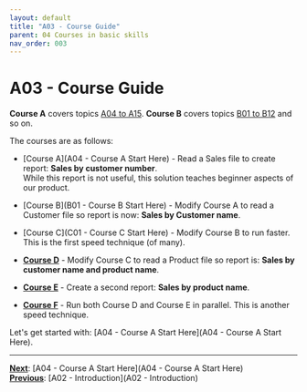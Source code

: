 ```yaml
---
layout: default
title: "A03 - Course Guide"
parent: 04 Courses in basic skills
nav_order: 003
---
```


# A03 - Course Guide

**Course A** covers topics <u>A04 to A15</u>.  **Course B** covers topics <u>B01 to B12</u> and so on.

The courses are as follows:

- [Course A](A04 - Course A Start Here) - Read a Sales file to create report: **Sales by customer number**.  
  While this report is not useful, this solution teaches beginner aspects of our product.  
  
- [Course B](B01 - Course B Start Here) - Modify Course A to read a Customer file so report is now: **Sales by Customer name**.
  
- [Course C](C01 - Course C Start Here) - Modify Course B to run faster.  This is the first speed technique (of many).
  
- **<u>Course D</u>** - Modify Course C to read a Product file so report is: **Sales by customer name and product name**.  
  
- **<u>Course E</u>** - Create a second report: **Sales by product name**.  
  
- **<u>Course F</u>** - Run both Course D and Course E in parallel.  This is another speed technique.
  
Let's get started with: [A04 - Course A Start Here](A04 - Course A Start Here).  
  
---
**<u>Next</u>**: [A04 - Course A Start Here](A04 - Course A Start Here)   
**<u>Previous</u>**: [A02 - Introduction](A02 - Introduction)  
